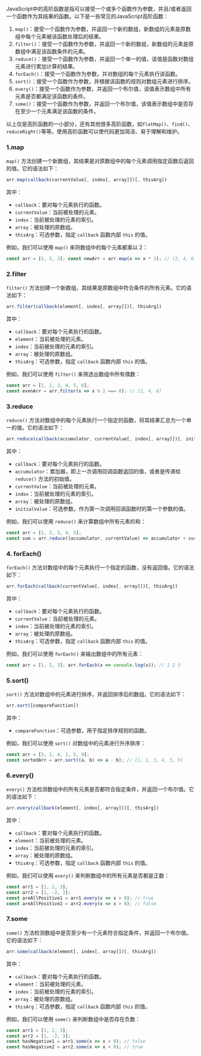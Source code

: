 JavaScript中的高阶函数是指可以接受一个或多个函数作为参数，并且/或者返回一个函数作为其结果的函数。以下是一些常见的JavaScript高阶函数：

1.  `map()`：接受一个函数作为参数，并返回一个新的数组，新数组的元素是原数组中每个元素被该函数处理后的结果。
2.  `filter()`：接受一个函数作为参数，并返回一个新的数组，新数组的元素是原数组中满足该函数条件的元素。
3.  `reduce()`：接受一个函数作为参数，并返回一个单一的值，该值是函数对数组元素进行累加计算的结果。
4.  `forEach()`：接受一个函数作为参数，并对数组的每个元素执行该函数。
5.  `sort()`：接受一个函数作为参数，并根据该函数的规则对数组元素进行排序。
6.  `every()`：接受一个函数作为参数，并返回一个布尔值，该值表示数组中所有元素是否都满足该函数的条件。
7.  `some()`：接受一个函数作为参数，并返回一个布尔值，该值表示数组中是否存在至少一个元素满足该函数的条件。

以上仅是高阶函数的一小部分，还有其他很多高阶函数，如`flatMap()`、`find()`、`reduceRight()`等等。使用高阶函数可以使代码更加简洁、易于理解和维护。

### 1.map
`map()` 方法创建一个新数组，其结果是对原数组中的每个元素调用指定函数后返回的值。它的语法如下：

```javascript
arr.map(callback(currentValue[, index[, array]])[, thisArg])
```

其中：

-   `callback`：要对每个元素执行的函数。
-   `currentValue`：当前被处理的元素。
-   `index`：当前被处理的元素的索引。
-   `array`：被处理的原数组。
-   `thisArg`：可选参数，指定 `callback` 函数内部 `this` 的值。

例如，我们可以使用 `map()` 来将数组中的每个元素都乘以 2：


```javascript
const arr = [1, 2, 3]; const newArr = arr.map(x => x * 2); // [2, 4, 6]
```
### 2.filter
`filter()` 方法创建一个新数组，其结果是原数组中符合条件的所有元素。它的语法如下：

```javascript
arr.filter(callback(element[, index[, array]])[, thisArg])
```

其中：

-   `callback`：要对每个元素执行的函数。
-   `element`：当前被处理的元素。
-   `index`：当前被处理的元素的索引。
-   `array`：被处理的原数组。
-   `thisArg`：可选参数，指定 `callback` 函数内部 `this` 的值。

例如，我们可以使用 `filter()` 来筛选出数组中所有偶数：

```javascript
const arr = [1, 2, 3, 4, 5, 6]; 
const evenArr = arr.filter(x => x % 2 === 0); // [2, 4, 6]
```
### 3.reduce
`reduce()` 方法对数组中的每个元素执行一个指定的函数，将其结果汇总为一个单一的值。它的语法如下：

```javascript
arr.reduce(callback(accumulator, currentValue[, index[, array]])[, initialValue])
```

其中：

-   `callback`：要对每个元素执行的函数。
-   `accumulator`：累加器，即上一次调用回调函数返回的值，或者是传递给 `reduce()` 方法的初始值。
-   `currentValue`：当前被处理的元素。
-   `index`：当前被处理的元素的索引。
-   `array`：被处理的原数组。
-   `initialValue`：可选参数，作为第一次调用回调函数时的第一个参数的值。

例如，我们可以使用 `reduce()` 来计算数组中所有元素的和：


```javascript
const arr = [1, 2, 3, 4, 5]; 
const sum = arr.reduce((accumulator, currentValue) => accumulator + currentValue); // 15
```
### 4. forEach()
`forEach()` 方法对数组中的每个元素执行一个指定的函数，没有返回值。它的语法如下：

```javascript
arr.forEach(callback(currentValue[, index[, array]])[, thisArg])
```

其中：

-   `callback`：要对每个元素执行的函数。
-   `currentValue`：当前被处理的元素。
-   `index`：当前被处理的元素的索引。
-   `array`：被处理的原数组。
-   `thisArg`：可选参数，指定 `callback` 函数内部 `this` 的值。

例如，我们可以使用 `forEach()` 来输出数组中的所有元素：

```javascript
const arr = [1, 2, 3]; arr.forEach(x => console.log(x)); // 1 2 3
```
### 5.sort()
`sort()` 方法对数组中的元素进行排序，并返回排序后的数组。它的语法如下：


```javascript
arr.sort([compareFunction])
```

其中：

-   `compareFunction`：可选参数，用于指定排序规则的函数。

例如，我们可以使用 `sort()` 对数组中的元素进行升序排序：


```javascript
const arr = [3, 1, 4, 1, 5, 9]; 
const sortedArr = arr.sort((a, b) => a - b); // [1, 1, 3, 4, 5, 9]
```
### 6.every()
`every()` 方法检测数组中的所有元素是否都符合指定条件，并返回一个布尔值。它的语法如下：

```javascript
arr.every(callback(element[, index[, array]])[, thisArg])
```

其中：

-   `callback`：要对每个元素执行的函数。
-   `element`：当前被处理的元素。
-   `index`：当前被处理的元素的索引。
-   `array`：被处理的原数组。
-   `thisArg`：可选参数，指定 `callback` 函数内部 `this` 的值。

例如，我们可以使用 `every()` 来判断数组中的所有元素是否都是正数：

```javascript
const arr1 = [1, 2, 3]; 
const arr2 = [1, -2, 3]; 
const areAllPositive1 = arr1.every(x => x > 0); // true 
const areAllPositive2 = arr2.every(x => x > 0); // false
```
### 7.some
`some()` 方法检测数组中是否至少有一个元素符合指定条件，并返回一个布尔值。它的语法如下：

```javascript
arr.some(callback(element[, index[, array]])[, thisArg])
```

其中：

-   `callback`：要对每个元素执行的函数。
-   `element`：当前被处理的元素。
-   `index`：当前被处理的元素的索引。
-   `array`：被处理的原数组。
-   `thisArg`：可选参数，指定 `callback` 函数内部 `this` 的值。

例如，我们可以使用 `some()` 来判断数组中是否存在负数：


```javascript
const arr1 = [1, 2, 3]; 
const arr2 = [1, -2, 3]; 
const hasNegative1 = arr1.some(x => x < 0); // false 
const hasNegative2 = arr2.some(x => x < 0); // true
```